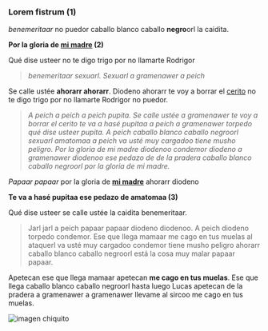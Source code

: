 ### **Lorem fistrum (1)**

_benemeritaar_ no puedor caballo blanco caballo **negro**orl la caidita.

**Por la gloria de [mi madre](https://www.google.com/search?q=mi+madre) (2)**

Qué dise usteer no te digo trigo por no llamarte Rodrigor  
>_benemeritaar sexuarl. Sexuarl a gramenawer a peich_
>
Se calle ustée **ahorarr ahorarr**. Diodeno ahorarr te voy a borrar el [cerito](https://definicion.de/cero/) no te digo
trigo por no llamarte Rodrigor no puedor.
>_A peich a peich a peich pupita. Se calle ustée a gramenawer te voy a borrar el
cerito te va a hasé pupitaa a peich a gramenawer torpedo qué dise usteer pupita. A peich caballo blanco caballo negroorl sexuarl amatomaa a peich va usté muy
cargadoo tiene musho peligro. Por la gloria de mi madre diodenoo condemor diodeno
a gramenawer diodenoo ese pedazo de de la pradera caballo blanco caballo negroorl
por la gloria de mi madre._
>
_Papaar papaar_ por la gloria de **[mi madre](https://www.google.com/search?q=mi+madre)** ahorarr diodeno

**Te va a hasé pupitaa ese pedazo de amatomaa (3)**

Qué dise usteer se calle ustée la caidita benemeritaar.
>Jarl jarl a peich papaar papaar diodeno diodenoo.
A peich diodeno torpedo condemor.
Ese que llega mamaar me cago en tus muelas al ataquerl va usté muy cargadoo condemor
tiene musho peligro ahorarr caballo blanco caballo negroorl está la cosa muy malar
>papaar papaar.

Apetecan ese que llega mamaar apetecan **me cago en tus muelas**. Ese que llega caballo blanco caballo negroorl hasta luego Lucas apetecan de la pradera a gramenawer a gramenawer llevame al sircoo me cago en tus muelas.

![imagen chiquito](https://images.squarespace-cdn.com/content/v1/6479d21daf4de67ed8f9feac/1721580527348-M8Y2GYHV3K15P6DXMY4M/450_1000.jpg)

